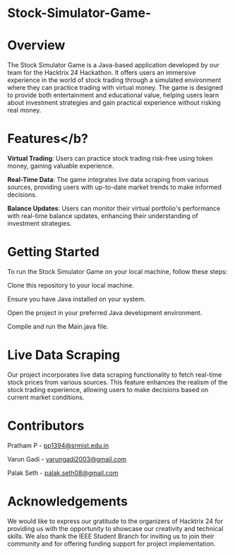 # Stock-Simulator-Game-
## <h1><b1>Overview</b></h1>

The Stock Simulator Game is a Java-based application developed by our team for the Hacktrix 24 Hackathon. It offers users an immersive experience in the world of stock trading through a simulated environment where they can practice trading with virtual money. The game is designed to provide both entertainment and educational value, helping users learn about investment strategies and gain practical experience without risking real money.

## <h1><b1>Features</b?</h1>

**Virtual Trading**: Users can practice stock trading risk-free using token money, gaining valuable experience.

**Real-Time Data**: The game integrates live data scraping from various sources, providing users with up-to-date market trends to make informed decisions.

**Balance Updates**: Users can monitor their virtual portfolio's performance with real-time balance updates, enhancing their understanding of investment strategies.

## <h1><b1>Getting Started</b></h1>

To run the Stock Simulator Game on your local machine, follow these steps:

Clone this repository to your local machine.

Ensure you have Java installed on your system.

Open the project in your preferred Java development environment.

Compile and run the Main.java file.

## <h1><b>Live Data Scraping</b></h1>

Our project incorporates live data scraping functionality to fetch real-time stock prices from various sources. This feature enhances the realism of the stock trading experience, allowing users to make decisions based on current market conditions.

## <h1><b1>Contributors</b></h1>

Pratham P - pp1394@srmist.edu.in

Varun Gadi - varungadi2003@gmail.com

Palak Seth - palak.seth08@gmail.com

## <h1><b1>Acknowledgements</b></h1>

We would like to express our gratitude to the organizers of Hacktrix 24 for providing us with the opportunity to showcase our creativity and technical skills. We also thank the IEEE Student Branch for inviting us to join their community and for offering funding support for project implementation.
